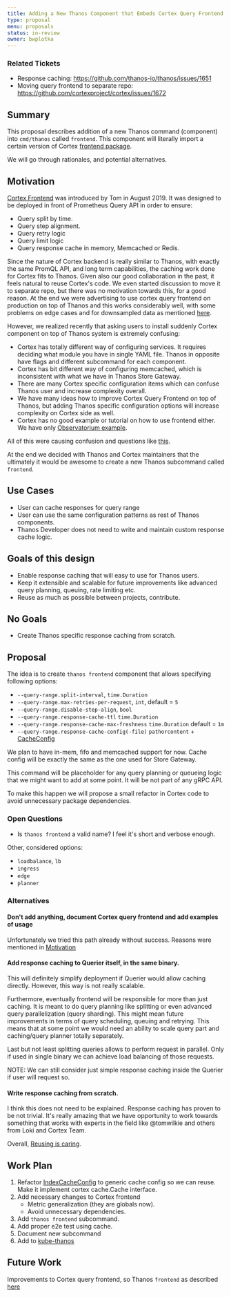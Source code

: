 ```yaml
---
title: Adding a New Thanos Component that Embeds Cortex Query Frontend
type: proposal
menu: proposals
status: in-review
owner: bwplotka
---
```


### Related Tickets

* Response caching: https://github.com/thanos-io/thanos/issues/1651
* Moving query frontend to separate repo: https://github.com/cortexproject/cortex/issues/1672

## Summary

This proposal describes addition of a new Thanos command (component) into `cmd/thanos` called `frontend`.
This component will literally import a certain version of Cortex [frontend package](https://github.com/cortexproject/cortex/tree/4410bed704e7d8f63418b02b328ddb93d99fad0b/pkg/querier/frontend).

We will go through rationales, and potential alternatives.

## Motivation

[Cortex Frontend](https://www.youtube.com/watch?v=eyBbImSDOrI&t=2s) was introduced by Tom in August 2019. It was designed
to be deployed in front of Prometheus Query API in order to ensure:

* Query split by time.
* Query step alignment.
* Query retry logic
* Query limit logic
* Query response cache in memory, Memcached or Redis.

Since the nature of Cortex backend is really similar to Thanos, with exactly the same PromQL API, and long term capabilities, the caching
work done for Cortex fits to Thanos. Given also our good collaboration in the past, it feels natural to reuse Cortex's code.
We even started discussion to move it to separate repo, but there was no motivation towards this, for a good reason.
At the end we were advertising to use cortex query frontend on production on top of Thanos and this works considerably well, with some
problems on edge cases and for downsampled data as mentioned [here](https://github.com/thanos-io/thanos/issues/1651).

However, we realized recently that asking users to install suddenly Cortex component on top of Thanos system is extremely confusing:

* Cortex has totally different way of configuring services. It requires deciding what module you have in single YAML file. Thanos in opposite
have flags and different subcommand for each component.
* Cortex has bit different way of configuring memcached, which is inconsistent with what we have in Thanos Store Gateway.
* There are many Cortex specific configuration items which can confuse Thanos user and increase complexity overall.
* We have many ideas how to improve Cortex Query Frontend on top of Thanos, but adding Thanos specific configuration options will increase
complexity on Cortex side as well.
* Cortex has no good example or tutorial on how to use frontend either. We have only [Observatorium example](https://github.com/observatorium/configuration/blob/master/environments/openshift/manifests/observatorium-template.yaml#L515).

All of this were causing confusion and questions like [this](https://cloud-native.slack.com/archives/CK5RSSC10/p1586504362400300?thread_ts=1586492170.387900&cid=CK5RSSC10).

At the end we decided with Thanos and Cortex maintainers that the ultimately it would be awesome to create a new Thanos subcommand called `frontend`.

## Use Cases

* User can cache responses for query range
* User can use the same configuration patterns as rest of Thanos components.
* Thanos Developer does not need to write and maintain custom response cache logic.

## Goals of this design

* Enable response caching that will easy to use for Thanos users.
* Keep it extensible and scalable for future improvements like advanced query planning, queuing, rate limiting etc.
* Reuse as much as possible between projects, contribute.

## No Goals

* Create Thanos specific response caching from scratch.

## Proposal

The idea is to create `thanos frontend` component that allows specifying following options:

* `--query-range.split-interval`, `time.Duration`
* `--query-range.max-retries-per-request`, `int`, default = `5`
* `--query-range.disable-step-align`, `bool`
* `--query-range.response-cache-ttl` `time.Duration`
* `--query-range.response-cache-max-freshness` `time.Duration` default = `1m`
* `--query-range.response-cache-config(-file)` `pathorcontent` + [CacheConfig](https://github.com/thanos-io/thanos/blob/55cb8ca38b3539381dc6a781e637df15c694e50a/pkg/store/cache/factory.go#L32)

We plan to have in-mem, fifo and memcached support for now. Cache config will be exactly the same as the one used for Store Gateway.

This command will be placeholder for any query planning or queueing logic that we might want to add at some point. It will be not part of any gRPC API.

To make this happen we will propose a small refactor in Cortex code to avoid unnecessary package dependencies.

### Open Questions

* Is `thanos frontend` a valid name? I feel it's short and verbose enough.

Other, considered options:
* `loadbalance`, `lb`
* `ingress`
* `edge`
* `planner`

### Alternatives

#### Don't add anything, document Cortex query frontend and add examples of usage

Unfortunately we tried this path already without success. Reasons were mentioned in [Motivation](202004_embedd_cortex_frontend.md#Motivation)

#### Add response caching to Querier itself, in the same binary.

This will definitely simplify deployment if Querier would allow caching directly. However, this way is not really scalable.

Furthermore, eventually frontend will be responsible for more than just caching. It is meant to do query planning like splitting or even
advanced query parallelization (query sharding). This might mean future improvements in terms of query scheduling, queuing and retrying.
This means that at some point we would need an ability to scale query part and caching/query planner totally separately.

Last but not least splitting queries allows to perform request in parallel. Only if used in single binary we can achieve load balancing of those requests.

NOTE: We can still consider just simple response caching inside the Querier if user will request so.

#### Write response caching from scratch.

I think this does not need to be explained. Response caching has proven to be not trivial. It's really amazing that we
have opportunity to work towards something that works with experts in the field like @tomwilkie and others from Loki and Cortex Team.

Overall, [Reusing is caring](https://www.bwplotka.dev/2020/how-to-became-oss-maintainer/#5-want-more-help-give-back-help-others).

## Work Plan

1. Refactor [IndexCacheConfig](https://github.com/thanos-io/thanos/blob/55cb8ca38b3539381dc6a781e637df15c694e50a/pkg/store/cache/factory.go#L32) to generic cache config so we can reuse.
Make it implement cortex cache.Cache interface.
1. Add necessary changes to Cortex frontend
    * Metric generalization (they are globals now).
    * Avoid unnecessary dependencies.
1. Add `thanos frontend` subcommand.
1. Add proper e2e test using cache.
1. Document new subcommand
1. Add to [kube-thanos](https://github.com/thanos-io/kube-thanos)

## Future Work

Improvements to Cortex query frontend, so Thanos `frontend` as described [here](https://github.com/thanos-io/thanos/issues/1651)
